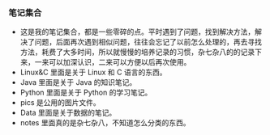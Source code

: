 ### 笔记集合

* 这是我的笔记集合，都是一些零碎的点。平时遇到了问题，找到解决方法，解决了问题，后面再次遇到相似问题，往往会忘记了以前怎么处理的，再去寻找方法，耗费了大多时间，所以就慢慢的培养记录的习惯，杂七杂八的的记录下来，一来可以加深认识，二来可以方便以后再次使用。
* Linux&C 里面是关于 Linux 和 C 语言的东西。
* Java 里面是关于 Java 的知识笔记。
* Python 里面是关于 Python 的学习笔记。
* pics 是公用的图片文件。
* Data 里面是关于数据的笔记。
* notes 里面真的是杂七杂八，不知道怎么分类的东西。